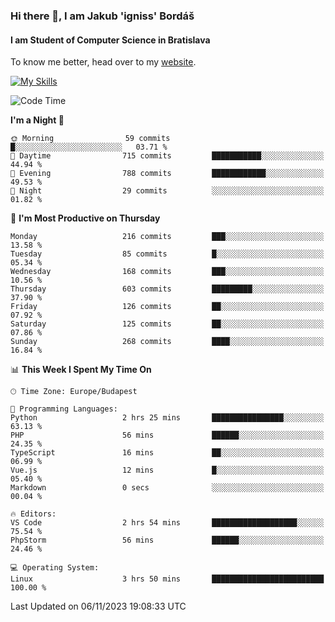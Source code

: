 ### Hi there 👋, I am Jakub 'igniss' Bordáš

#### I am Student of Computer Science in Bratislava
To know me better, head over to my [website](https://bordas.sk).

[![My Skills](https://skillicons.dev/icons?i=js,html,css,figma,svelte,java,kotlin,python,postgresql,typescript,nest,nodejs)](https://bordas.sk)


<!--START_SECTION:waka-->
![Code Time](http://img.shields.io/badge/Code%20Time-1%2C260%20hrs%2044%20mins-blue)

**I'm a Night 🦉** 

```text
🌞 Morning                59 commits          █░░░░░░░░░░░░░░░░░░░░░░░░   03.71 % 
🌆 Daytime                715 commits         ███████████░░░░░░░░░░░░░░   44.94 % 
🌃 Evening                788 commits         ████████████░░░░░░░░░░░░░   49.53 % 
🌙 Night                  29 commits          ░░░░░░░░░░░░░░░░░░░░░░░░░   01.82 % 
```
📅 **I'm Most Productive on Thursday** 

```text
Monday                   216 commits         ███░░░░░░░░░░░░░░░░░░░░░░   13.58 % 
Tuesday                  85 commits          █░░░░░░░░░░░░░░░░░░░░░░░░   05.34 % 
Wednesday                168 commits         ███░░░░░░░░░░░░░░░░░░░░░░   10.56 % 
Thursday                 603 commits         █████████░░░░░░░░░░░░░░░░   37.90 % 
Friday                   126 commits         ██░░░░░░░░░░░░░░░░░░░░░░░   07.92 % 
Saturday                 125 commits         ██░░░░░░░░░░░░░░░░░░░░░░░   07.86 % 
Sunday                   268 commits         ████░░░░░░░░░░░░░░░░░░░░░   16.84 % 
```


📊 **This Week I Spent My Time On** 

```text
🕑︎ Time Zone: Europe/Budapest

💬 Programming Languages: 
Python                   2 hrs 25 mins       ████████████████░░░░░░░░░   63.13 % 
PHP                      56 mins             ██████░░░░░░░░░░░░░░░░░░░   24.35 % 
TypeScript               16 mins             ██░░░░░░░░░░░░░░░░░░░░░░░   06.99 % 
Vue.js                   12 mins             █░░░░░░░░░░░░░░░░░░░░░░░░   05.40 % 
Markdown                 0 secs              ░░░░░░░░░░░░░░░░░░░░░░░░░   00.04 % 

🔥 Editors: 
VS Code                  2 hrs 54 mins       ███████████████████░░░░░░   75.54 % 
PhpStorm                 56 mins             ██████░░░░░░░░░░░░░░░░░░░   24.46 % 

💻 Operating System: 
Linux                    3 hrs 50 mins       █████████████████████████   100.00 % 
```


 Last Updated on 06/11/2023 19:08:33 UTC
<!--END_SECTION:waka-->
